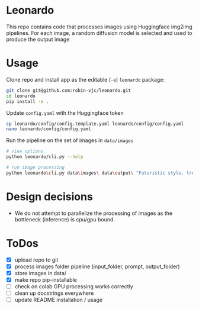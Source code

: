 # Leonardo

This repo contains code that processes images using Huggingface img2img pipelines. For each image, a random diffusion
model is selected and used to produce the output image

# Usage

Clone repo and install app as the editable (`-e`) `leonardo` package:
```bash
git clone git@github.com:robin-vjc/leonardo.git
cd leonardo
pip install -e .
```

Update `config.yaml` with the Huggingface token
```bash
cp leonardo/config/config.template.yaml leonardo/config/config.yaml
nano leonardo/config/config.yaml
```

Run the pipeline on the set of images in `data/images`
```bash
# view options
python leonardo/cli.py --help

# run image processing
python leonardo\cli.py data\images\ data\output\ "Futuristic style, trending on artstation" --output-width=128 --strength=0.2 --guidance-scale=1.5
```

# Design decisions

- We do not attempt to parallelize the processing of images as the bottleneck (inference) is cpu/gpu bound.

# ToDos
- [x] upload repo to git
- [x] process images folder pipeline (input_folder, prompt, output_folder)
- [x] store images in data/
- [x] make repo pip-installable
- [ ] check on colab GPU processing works correctly
- [ ] clean up docstrings everywhere
- [ ] update README installation / usage
